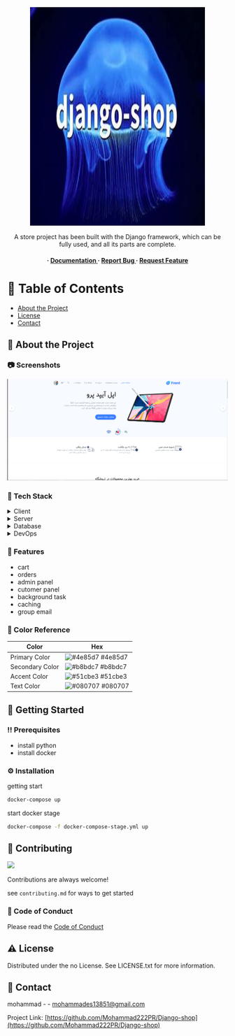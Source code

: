 <div align='center'>

<img src=https://github.com/Mohammad222PR/Django-shop/blob/main/docs/OIP.jpg alt="logo" width=400 height=500 />

<p>A store project has been built with the Django framework, which can be fully used, and all its parts are complete.</p>

<h4> <span> · </span> <a href="https://github.com/Django-shop/Django-shop/blob/master/README.md"> Documentation </a> <span> · </span> <a href="https://github.com/Django-shop/Django-shop/issues"> Report Bug </a> <span> · </span> <a href="https://github.com/Django-shop/Django-shop/issues"> Request Feature </a> </h4>


</div>

# :notebook_with_decorative_cover: Table of Contents

- [About the Project](#star2-about-the-project)
- [License](#warning-license)
- [Contact](#handshake-contact)


## :star2: About the Project

### :camera: Screenshots
<div align="center"> <a href=""><img src="https://github.com/Mohammad222PR/Django-shop/blob/main/docs/Capture.PNG" alt='image' width='800'/></a> </div>


### :space_invader: Tech Stack
<details> <summary>Client</summary> <ul>
<li><a href="">django</a></li>
</ul> </details>
<details> <summary>Server</summary> <ul>
<li><a href="">VPS</a></li>
</ul> </details>
<details> <summary>Database</summary> <ul>
<li><a href="">postgresql</a></li>
</ul> </details>
<details> <summary>DevOps</summary> <ul>
<li><a href="">Docker</a></li>
<li><a href="">nginx</a></li>
<li><a href="">gunicorn</a></li>
</ul> </details>

### :dart: Features
- cart
- orders
- admin panel
- cutomer panel
- background task
- caching
- group email


### :art: Color Reference
| Color | Hex |
| --------------- | ---------------------------------------------------------------- |
| Primary Color | ![#4e85d7](https://via.placeholder.com/10/4e85d7?text=+) #4e85d7 |
| Secondary Color | ![#b8bdc7](https://via.placeholder.com/10/b8bdc7?text=+) #b8bdc7 |
| Accent Color | ![#51cbe3](https://via.placeholder.com/10/51cbe3?text=+) #51cbe3 |
| Text Color | ![#080707](https://via.placeholder.com/10/080707?text=+) #080707 |

## :toolbox: Getting Started

### :bangbang: Prerequisites

- install python
- install docker


### :gear: Installation

getting start
```bash
docker-compose up
```
start docker stage
```bash
docker-compose -f docker-compose-stage.yml up
```


## :wave: Contributing

<a href="https://github.com/Mohammad222PR/Django-shop/graphs/contributors"> <img src="https://contrib.rocks/image?repo=Louis3797/awesome-readme-template" /> </a>

Contributions are always welcome!

see `contributing.md` for ways to get started

### :scroll: Code of Conduct

Please read the [Code of Conduct](https://github.com/Mohammad222PR/Django-shop/blob/master/CODE_OF_CONDUCT.md)

## :warning: License

Distributed under the no License. See LICENSE.txt for more information.

## :handshake: Contact

mohammad - - mohammades13851@gmail.com

Project Link: [https://github.com/Mohammad222PR/Django-shop](https://github.com/Mohammad222PR/Django-shop)
